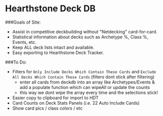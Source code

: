 # Hearthstone Deck DB

###Goals of Site:
- Assist in competitive deckbuilding without "Netdecking" card-for-card.
- Statistical information about decks such as Archetype %, Class %, Events, etc.
- Keep ALL deck lists intact and available.
- Easy exporting to Hearthstone Deck Tracker.

###To Do:
- Filters for `Only Include Decks Which Contain These Cards` and `Exclude All Decks Which Contain These Cards` (filters dont stick after filtering)
    + enter all cards from deckdb into an array like Archetypes/Events & add a populate function which can wipeAll or update the counts
    + this way we dont wipe the array every time and the selections stick!
- Easier copy to clipboard for import to HDT
- Card Counts on Deck Stats Panels (i.e. 22 Auto Include Cards)
- Show card pics / class colors / etc